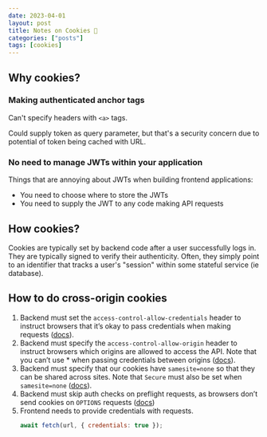 ```yaml
---
date: 2023-04-01
layout: post
title: Notes on Cookies 🍪
categories: ["posts"]
tags: [cookies]
---
```


## Why cookies?

### Making authenticated anchor tags

Can't specify headers with `<a>` tags.

Could supply token as query parameter, but that's a security concern due to potential of token being cached with URL.

### No need to manage JWTs within your application

Things that are annoying about JWTs when building frontend applications:

* You need to choose where to store the JWTs
* You need to supply the JWT to any code making API requests

## How cookies?

Cookies are typically set by backend code after a user successfully logs in.  They are typically signed to verify their authenticity.  Often, they simply point to an identifier that tracks a user's "session"  within some stateful service (ie database).

## How to do cross-origin cookies


1. Backend must set the `access-control-allow-credentials` header to instruct browsers that it’s okay to pass credentials when making requests ([docs](https://developer.mozilla.org/en-US/docs/Web/HTTP/Headers/Access-Control-Allow-Credentials)).
2. Backend must specify the `access-control-allow-origin` header to instruct browsers which origins are allowed to access the API. Note that you can’t use * when passing credentials between origins ([docs](https://developer.mozilla.org/en-US/docs/Web/HTTP/CORS/Errors/CORSNotSupportingCredentials)).
3. Backend must specify that our cookies have `samesite=none` so that they can be shared across sites. Note that `Secure` must also be set when `samesite=none` ([docs](https://developer.mozilla.org/en-US/docs/Web/HTTP/Headers/Set-Cookie/SameSite)).
4. Backend must skip auth checks on preflight requests, as browsers don’t send cookies on `OPTIONS` requests ([docs](https://www.w3.org/TR/2020/SPSD-cors-20200602/#cross-origin-request-with-preflight-0))
3. Frontend needs to provide credentials with requests.
    ```js
    await fetch(url, { credentials: true });
    ```
